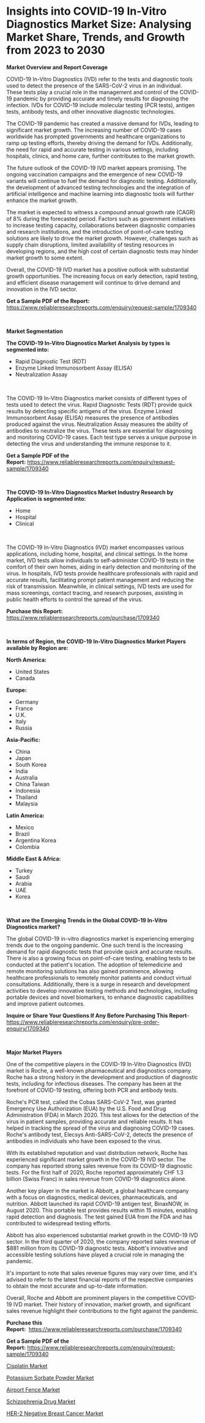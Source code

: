 <p><h1>Insights into COVID-19 In-Vitro Diagnostics Market Size: Analysing Market Share, Trends, and Growth from 2023 to 2030</h1></p><p><strong>Market Overview and Report Coverage</strong></p>
<p><p>COVID-19 In-Vitro Diagnostics (IVD) refer to the tests and diagnostic tools used to detect the presence of the SARS-CoV-2 virus in an individual. These tests play a crucial role in the management and control of the COVID-19 pandemic by providing accurate and timely results for diagnosing the infection. IVDs for COVID-19 include molecular testing (PCR tests), antigen tests, antibody tests, and other innovative diagnostic technologies.</p><p>The COVID-19 pandemic has created a massive demand for IVDs, leading to significant market growth. The increasing number of COVID-19 cases worldwide has prompted governments and healthcare organizations to ramp up testing efforts, thereby driving the demand for IVDs. Additionally, the need for rapid and accurate testing in various settings, including hospitals, clinics, and home care, further contributes to the market growth.</p><p>The future outlook of the COVID-19 IVD market appears promising. The ongoing vaccination campaigns and the emergence of new COVID-19 variants will continue to fuel the demand for diagnostic testing. Additionally, the development of advanced testing technologies and the integration of artificial intelligence and machine learning into diagnostic tools will further enhance the market growth.</p><p>The market is expected to witness a compound annual growth rate (CAGR) of 8% during the forecasted period. Factors such as government initiatives to increase testing capacity, collaborations between diagnostic companies and research institutions, and the introduction of point-of-care testing solutions are likely to drive the market growth. However, challenges such as supply chain disruptions, limited availability of testing resources in developing regions, and the high cost of certain diagnostic tests may hinder market growth to some extent.</p><p>Overall, the COVID-19 IVD market has a positive outlook with substantial growth opportunities. The increasing focus on early detection, rapid testing, and efficient disease management will continue to drive demand and innovation in the IVD sector.</p></p>
<p><strong>Get a Sample PDF of the Report:</strong> <a href="https://www.reliableresearchreports.com/enquiry/request-sample/1709340">https://www.reliableresearchreports.com/enquiry/request-sample/1709340</a></p>
<p>&nbsp;</p>
<p><strong>Market Segmentation</strong></p>
<p><strong>The COVID-19 In-Vitro Diagnostics Market Analysis by types is segmented into:</strong></p>
<p><ul><li>Rapid Diagnostic Test (RDT)</li><li>Enzyme Linked Immunosorbent Assay (ELISA)</li><li>Neutralization Assay</li></ul></p>
<p>&nbsp;</p>
<p><p>The COVID-19 In-Vitro Diagnostics market consists of different types of tests used to detect the virus. Rapid Diagnostic Tests (RDT) provide quick results by detecting specific antigens of the virus. Enzyme Linked Immunosorbent Assay (ELISA) measures the presence of antibodies produced against the virus. Neutralization Assay measures the ability of antibodies to neutralize the virus. These tests are essential for diagnosing and monitoring COVID-19 cases. Each test type serves a unique purpose in detecting the virus and understanding the immune response to it.</p></p>
<p><strong>Get a Sample PDF of the Report:</strong>&nbsp;<a href="https://www.reliableresearchreports.com/enquiry/request-sample/1709340">https://www.reliableresearchreports.com/enquiry/request-sample/1709340</a></p>
<p>&nbsp;</p>
<p><strong>The COVID-19 In-Vitro Diagnostics Market Industry Research by Application is segmented into:</strong></p>
<p><ul><li>Home</li><li>Hospital</li><li>Clinical</li></ul></p>
<p>&nbsp;</p>
<p><p>The COVID-19 In-Vitro Diagnostics (IVD) market encompasses various applications, including home, hospital, and clinical settings. In the home market, IVD tests allow individuals to self-administer COVID-19 tests in the comfort of their own homes, aiding in early detection and monitoring of the virus. In hospitals, IVD tests provide healthcare professionals with rapid and accurate results, facilitating prompt patient management and reducing the risk of transmission. Meanwhile, in clinical settings, IVD tests are used for mass screenings, contact tracing, and research purposes, assisting in public health efforts to control the spread of the virus.</p></p>
<p><strong>Purchase this Report:</strong>&nbsp; <a href="https://www.reliableresearchreports.com/purchase/1709340">https://www.reliableresearchreports.com/purchase/1709340</a></p>
<p>&nbsp;</p>
<p><strong>In terms of Region, the COVID-19 In-Vitro Diagnostics Market Players available by Region are:</strong></p>
<p>
    <p> <strong> North America: </strong>
        <ul>
            <li>United States</li>
            <li>Canada</li>
        </ul>
        </p> 
    <p> <strong> Europe: </strong>
        <ul>
            <li>Germany</li>
            <li>France</li>
            <li>U.K.</li>
            <li>Italy</li>
            <li>Russia</li>
        </ul>
        </p> 
    <p> <strong> Asia-Pacific: </strong>
        <ul>
            <li>China</li>
            <li>Japan</li>
            <li>South Korea</li>
            <li>India</li>
            <li>Australia</li>
            <li>China Taiwan</li>
            <li>Indonesia</li>
            <li>Thailand</li>
            <li>Malaysia</li>
        </ul>
        </p> 
    <p> <strong> Latin America: </strong>
        <ul>
            <li>Mexico</li>
            <li>Brazil</li>
            <li>Argentina Korea</li>
            <li>Colombia</li>
        </ul>
        </p> 
    <p> <strong> Middle East & Africa: </strong>
        <ul>
            <li>Turkey</li>
            <li>Saudi</li>
            <li>Arabia</li>
            <li>UAE</li>
            <li>Korea</li>
        </ul>
    </p>
    </p>
<p>&nbsp;</p>
<p><strong>What are the Emerging Trends in the Global COVID-19 In-Vitro Diagnostics market?</strong></p>
<p><p>The global COVID-19 in-vitro diagnostics market is experiencing emerging trends due to the ongoing pandemic. One such trend is the increasing demand for rapid diagnostic tests that provide quick and accurate results. There is also a growing focus on point-of-care testing, enabling tests to be conducted at the patient's location. The adoption of telemedicine and remote monitoring solutions has also gained prominence, allowing healthcare professionals to remotely monitor patients and conduct virtual consultations. Additionally, there is a surge in research and development activities to develop innovative testing methods and technologies, including portable devices and novel biomarkers, to enhance diagnostic capabilities and improve patient outcomes.</p></p>
<p><strong>Inquire or Share Your Questions If Any Before Purchasing This Report</strong>- <a href="https://www.reliableresearchreports.com/enquiry/pre-order-enquiry/1709340">https://www.reliableresearchreports.com/enquiry/pre-order-enquiry/1709340</a></p>
<p>&nbsp;</p>
<p><strong>Major Market Players</strong></p>
<p><p>One of the competitive players in the COVID-19 In-Vitro Diagnostics (IVD) market is Roche, a well-known pharmaceutical and diagnostics company. Roche has a strong history in the development and production of diagnostic tests, including for infectious diseases. The company has been at the forefront of COVID-19 testing, offering both PCR and antibody tests.</p><p>Roche's PCR test, called the Cobas SARS-CoV-2 Test, was granted Emergency Use Authorization (EUA) by the U.S. Food and Drug Administration (FDA) in March 2020. This test allows for the detection of the virus in patient samples, providing accurate and reliable results. It has helped in tracking the spread of the virus and diagnosing COVID-19 cases. Roche's antibody test, Elecsys Anti-SARS-CoV-2, detects the presence of antibodies in individuals who have been exposed to the virus.</p><p>With its established reputation and vast distribution network, Roche has experienced significant market growth in the COVID-19 IVD sector. The company has reported strong sales revenue from its COVID-19 diagnostic tests. For the first half of 2020, Roche reported approximately CHF 1.3 billion (Swiss Franc) in sales revenue from COVID-19 diagnostics alone.</p><p>Another key player in the market is Abbott, a global healthcare company with a focus on diagnostics, medical devices, pharmaceuticals, and nutrition. Abbott launched its rapid COVID-19 antigen test, BinaxNOW, in August 2020. This portable test provides results within 15 minutes, enabling rapid detection and diagnosis. The test gained EUA from the FDA and has contributed to widespread testing efforts.</p><p>Abbott has also experienced substantial market growth in the COVID-19 IVD sector. In the third quarter of 2020, the company reported sales revenue of $881 million from its COVID-19 diagnostic tests. Abbott's innovative and accessible testing solutions have played a crucial role in managing the pandemic.</p><p>It's important to note that sales revenue figures may vary over time, and it's advised to refer to the latest financial reports of the respective companies to obtain the most accurate and up-to-date information.</p><p>Overall, Roche and Abbott are prominent players in the competitive COVID-19 IVD market. Their history of innovation, market growth, and significant sales revenue highlight their contributions to the fight against the pandemic.</p></p>
<p><strong>Purchase this Report:</strong>&nbsp;&nbsp;<a href="https://www.reliableresearchreports.com/purchase/1709340">https://www.reliableresearchreports.com/purchase/1709340</a></p>
<p></p>
<p><strong>Get a Sample PDF of the Report:</strong>&nbsp;<a href="https://www.reliableresearchreports.com/enquiry/request-sample/1709340">https://www.reliableresearchreports.com/enquiry/request-sample/1709340</a></p>
<p><p><a href="https://medium.com/@zitakuvalis/cisplatin-market-exploring-market-share-market-trends-and-future-growth-1dc9e27287d1">Cisplatin Market</a></p><p><a href="https://github.com/dzharov81/Market-Research-Report-List-1/blob/main/potassium-sorbate-powder-market.md">Potassium Sorbate Powder Market</a></p><p><a href="https://github.com/scarol104/Market-Research-Report-List-1/blob/main/airport-fence-market.md">Airport Fence Market</a></p><p><a href="https://medium.com/@ashlybednar2023/schizophrenia-drug-market-trends-and-market-analysis-forecasted-for-period-2023-2030-d1ea91a3bd58">Schizophrenia Drug Market</a></p><p><a href="https://medium.com/@jackytorphy/her-2-negative-breast-cancer-market-furnishes-information-on-market-share-market-trends-and-abb3c2dedbcf">HER-2 Negative Breast Cancer Market</a></p></p>